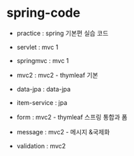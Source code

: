 # spring-code


- practice : spring 기본편 실습 코드


- servlet : mvc 1


- springmvc : mvc 1
- mvc2 : mvc2 - thymleaf 기본
- data-jpa : data-jpa
- item-service : jpa
- form : mvc2 - thymleaf 스프링 통합과 폼
- message : mvc2 - 메시지 &국제화
- validation :  mvc2 
